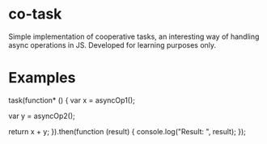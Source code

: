 # co-task
Simple implementation of cooperative tasks, an interesting way of handling async operations in JS. Developed for learning purposes only.

# Examples
task(function* () {
  var x = asyncOp1();
  
  var y = asyncOp2();
  
  return x + y;
}).then(function (result) {
  console.log("Result: ", result);
});
